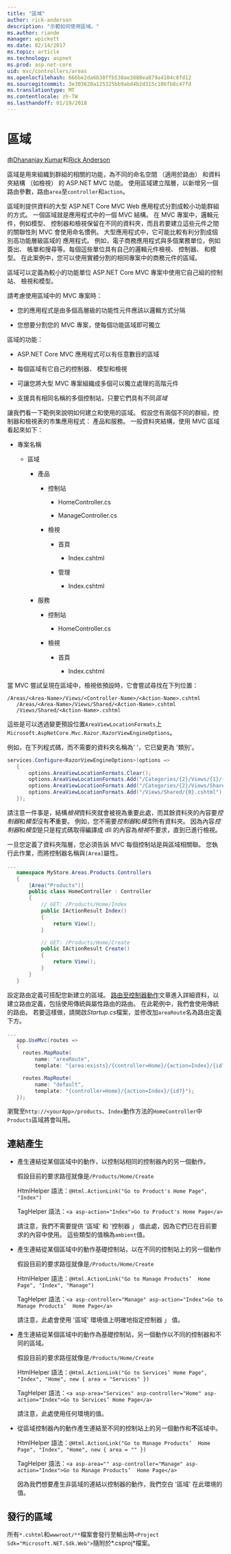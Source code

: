 ```yaml
---
title: "區域"
author: rick-anderson
description: "示範如何使用區域。"
ms.author: riande
manager: wpickett
ms.date: 02/14/2017
ms.topic: article
ms.technology: aspnet
ms.prod: asp.net-core
uid: mvc/controllers/areas
ms.openlocfilehash: 666be2da6b38ffb538ae3888ea879a4104c8fd12
ms.sourcegitcommit: 3e303620a125325bb9abd4b2d315c106fb8c47fd
ms.translationtype: MT
ms.contentlocale: zh-TW
ms.lasthandoff: 01/19/2018
---
```

# <a name="areas"></a>區域

由[Dhananjay Kumar](https://twitter.com/debug_mode)和[Rick Anderson](https://twitter.com/RickAndMSFT)

區域是用來組織到群組的相關的功能，為不同的命名空間 （適用於路由） 和資料夾結構 （如檢視） 的 ASP.NET MVC 功能。 使用區域建立階層，以新增另一個路由參數，路由`area`至`controller`和`action`。

區域則提供資料的大型 ASP.NET Core MVC Web 應用程式分割成較小功能群組的方式。 一個區域就是應用程式中的一個 MVC 結構。 在 MVC 專案中，邏輯元件，例如模型、 控制器和檢視保留在不同的資料夾，而且若要建立這些元件之間的關聯性則 MVC 會使用命名慣例。 大型應用程式中，它可能比較有利分割成個別高功能層級區域的 應用程式。 例如，電子商務應用程式與多個業務單位，例如簽出、 帳單和搜尋等。每個這些單位具有自己的邏輯元件檢視、 控制器、 和模型。 在此案例中，您可以使用實體分割的相同專案中的商務元件的區域。

區域可以定義為較小的功能單位 ASP.NET Core MVC 專案中使用它自己組的控制站、 檢視和模型。

請考慮使用區域中的 MVC 專案時：

* 您的應用程式是由多個高層級的功能性元件應該以邏輯方式分隔

* 您想要分割您的 MVC 專案，使每個功能區域即可獨立

區域的功能：

* ASP.NET Core MVC 應用程式可以有任意數目的區域

* 每個區域有它自己的控制器、 模型和檢視

* 可讓您將大型 MVC 專案組織成多個可以獨立處理的高階元件

* 支援具有相同名稱的多個控制站，只要它們具有不同*區域*

讓我們看一下範例來說明如何建立和使用的區域。 假設您有兩個不同的群組，控制器和檢視表的市集應用程式： 產品和服務。 一般資料夾結構，使用 MVC 區域看起來如下：

* 專案名稱

  * 區域

    * 產品

      * 控制站

        * HomeController.cs

        * ManageController.cs

      * 檢視

        * 首頁

          * Index.cshtml

        * 管理

          * Index.cshtml

    * 服務

      * 控制站

        * HomeController.cs

      * 檢視

        * 首頁

          * Index.cshtml

當 MVC 嘗試呈現在區域中，檢視依預設時，它會嘗試尋找在下列位置：

```text
/Areas/<Area-Name>/Views/<Controller-Name>/<Action-Name>.cshtml
   /Areas/<Area-Name>/Views/Shared/<Action-Name>.cshtml
   /Views/Shared/<Action-Name>.cshtml
   ```

這些是可以透過變更預設位置`AreaViewLocationFormats`上`Microsoft.AspNetCore.Mvc.Razor.RazorViewEngineOptions`。

例如，在下列程式碼，而不需要的資料夾名稱為' '，它已變更為 '類別'。

```csharp
services.Configure<RazorViewEngineOptions>(options =>
   {
       options.AreaViewLocationFormats.Clear();
       options.AreaViewLocationFormats.Add("/Categories/{2}/Views/{1}/{0}.cshtml");
       options.AreaViewLocationFormats.Add("/Categories/{2}/Views/Shared/{0}.cshtml");
       options.AreaViewLocationFormats.Add("/Views/Shared/{0}.cshtml");
   });
   ```

請注意一件事是，結構*檢視*資料夾就會被視為重要此處，而其餘資料夾的內容要*控制器*和*模型*沒有**不**重要。 例如，您不需要*控制器*和*模型*所有資料夾。 因為內容*控制器*和*模型*是只是程式碼取得編譯成 dll 的內容為*檢視*不要求，直到已進行檢視。

一旦您定義了資料夾階層，您必須告訴 MVC 每個控制站是與區域相關聯。 您執行此作業，而將控制器名稱與`[Area]`屬性。

```csharp
...
   namespace MyStore.Areas.Products.Controllers
   {
       [Area("Products")]
       public class HomeController : Controller
       {
           // GET: /Products/Home/Index
           public IActionResult Index()
           {
               return View();
           }

           // GET: /Products/Home/Create
           public IActionResult Create()
           {
               return View();
           }
       }
   }
   ```

設定路由定義可搭配您新建立的區域。 [路由至控制器動作](routing.md)文章進入詳細資料，以建立路由定義，包括使用傳統與屬性路由的路由。 在此範例中，我們會使用傳統的路由。 若要這樣做，請開啟*Startup.cs*檔案，並修改加`areaRoute`名為路由定義下方。

```csharp
...
   app.UseMvc(routes =>
   {
     routes.MapRoute(
         name: "areaRoute",
         template: "{area:exists}/{controller=Home}/{action=Index}/{id?}");

     routes.MapRoute(
         name: "default",
         template: "{controller=Home}/{action=Index}/{id?}");
   });
   ```

瀏覽至`http://<yourApp>/products`、`Index`動作方法的`HomeController`中`Products`區域將會叫用。

## <a name="link-generation"></a>連結產生

* 產生連結從某個區域中的動作，以控制站相同的控制器內的另一個動作。

  假設目前的要求路徑就像是`/Products/Home/Create`

  HtmlHelper 語法：`@Html.ActionLink("Go to Product's Home Page", "Index")`

  TagHelper 語法：`<a asp-action="Index">Go to Product's Home Page</a>`

  請注意，我們不需要提供 '區域' 和 '控制器 」 值此處，因為它們已在目前要求的內容中使用。 這些類型的值稱為`ambient`值。

* 產生連結從某個區域中的動作基礎控制站，以在不同的控制站上的另一個動作

  假設目前的要求路徑就像是`/Products/Home/Create`

  HtmlHelper 語法：`@Html.ActionLink("Go to Manage Products’  Home Page", "Index", "Manage")`

  TagHelper 語法：`<a asp-controller="Manage" asp-action="Index">Go to Manage Products’  Home Page</a>`

  請注意，此處會使用 '區域' 環境值上明確地指定控制器 」 值。

* 產生連結從某個區域中的動作為基礎控制站，另一個動作以不同的控制器和不同的區域。

  假設目前的要求路徑就像是`/Products/Home/Create`

  HtmlHelper 語法：`@Html.ActionLink("Go to Services’ Home Page", "Index", "Home", new { area = "Services" })`

  TagHelper 語法：`<a asp-area="Services" asp-controller="Home" asp-action="Index">Go to Services’ Home Page</a>`

  請注意，此處使用任何環境的值。

* 從區域控制器內的動作產生連結至不同的控制站上的另一個動作和**不**區域中。

  HtmlHelper 語法：`@Html.ActionLink("Go to Manage Products’  Home Page", "Index", "Home", new { area = "" })`

  TagHelper 語法：`<a asp-area="" asp-controller="Manage" asp-action="Index">Go to Manage Products’  Home Page</a>`

  因為我們想要產生非區域的連結以控制器的動作，我們空白 '區域' 在此環境的值。

## <a name="publishing-areas"></a>發行的區域

所有`*.cshtml`和`wwwroot/**`檔案會發行至輸出時`<Project Sdk="Microsoft.NET.Sdk.Web">`隨附於*.csproj*檔案。
